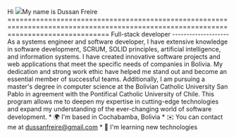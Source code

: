 Hi ![](https://user-images.githubusercontent.com/18350557/176309783-0785949b-9127-417c-8b55-ab5a4333674e.gif)My name is Dussan Freire =====================================================================================================================================  Full-stack developer --------------------  As a systems engineer and software developer, I have extensive knowledge in software development, SCRUM, SOLID principles, artificial intelligence, and information systems. I have created innovative software projects and web applications that meet the specific needs of companies in Bolivia. My dedication and strong work ethic have helped me stand out and become an essential member of successful teams. Additionally, I am pursuing a master's degree in computer science at the Bolivian Catholic University San Pablo in agreement with the Pontifical Catholic University of Chile. This program allows me to deepen my expertise in cutting-edge technologies and expand my understanding of the ever-changing world of software development.  * 🌍  I'm based in Cochabamba, Bolivia * ✉️  You can contact me at [dussanfreire@gmail.com](mailto:dussanfreire@gmail.com) * 🧠  I'm learning new technologies
